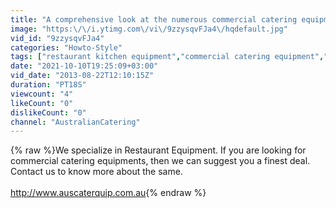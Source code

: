 ```yaml
---
title: "A comprehensive look at the numerous commercial catering equipment"
image: "https:\/\/i.ytimg.com\/vi\/9zzysqvFJa4\/hqdefault.jpg"
vid_id: "9zzysqvFJa4"
categories: "Howto-Style"
tags: ["restaurant kitchen equipment","commercial catering equipment","restaurant equipment"]
date: "2021-10-10T19:25:09+03:00"
vid_date: "2013-08-22T12:10:15Z"
duration: "PT18S"
viewcount: "4"
likeCount: "0"
dislikeCount: "0"
channel: "AustralianCatering"
---
```

{% raw %}We specialize in Restaurant Equipment. If you are looking for commercial catering equipments, then we can suggest you a finest deal. Contact us to know more about the same.<br /><br /><a rel="nofollow" target="blank" href="http://www.auscaterquip.com.au">http://www.auscaterquip.com.au</a>{% endraw %}
